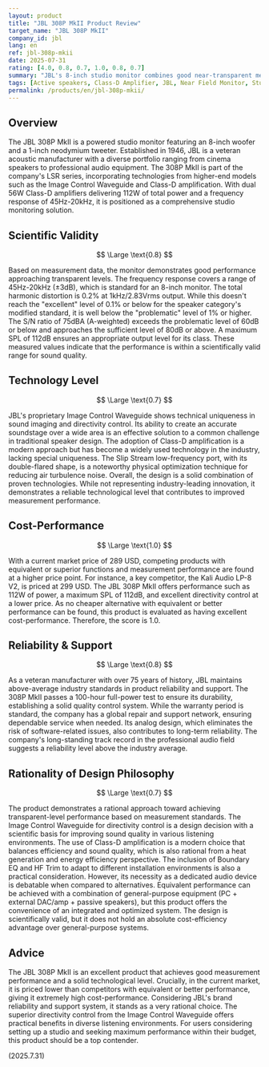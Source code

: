 ```yaml
---
layout: product
title: "JBL 308P MkII Product Review"
target_name: "JBL 308P MkII"
company_id: jbl
lang: en
ref: jbl-308p-mkii
date: 2025-07-31
rating: [4.0, 0.8, 0.7, 1.0, 0.8, 0.7]
summary: "JBL's 8-inch studio monitor combines good near-transparent measurement performance and solid technical capabilities with excellent cost-performance."
tags: [Active speakers, Class-D Amplifier, JBL, Near Field Monitor, Studio monitors]
permalink: /products/en/jbl-308p-mkii/
---
```

## Overview

The JBL 308P MkII is a powered studio monitor featuring an 8-inch woofer and a 1-inch neodymium tweeter. Established in 1946, JBL is a veteran acoustic manufacturer with a diverse portfolio ranging from cinema speakers to professional audio equipment. The 308P MkII is part of the company's LSR series, incorporating technologies from higher-end models such as the Image Control Waveguide and Class-D amplification. With dual 56W Class-D amplifiers delivering 112W of total power and a frequency response of 45Hz-20kHz, it is positioned as a comprehensive studio monitoring solution.

## Scientific Validity

$$ \Large \text{0.8} $$

Based on measurement data, the monitor demonstrates good performance approaching transparent levels. The frequency response covers a range of 45Hz-20kHz (±3dB), which is standard for an 8-inch monitor. The total harmonic distortion is 0.2% at 1kHz/2.83Vrms output. While this doesn't reach the "excellent" level of 0.1% or below for the speaker category's modified standard, it is well below the "problematic" level of 1% or higher. The S/N ratio of 75dBA (A-weighted) exceeds the problematic level of 60dB or below and approaches the sufficient level of 80dB or above. A maximum SPL of 112dB ensures an appropriate output level for its class. These measured values indicate that the performance is within a scientifically valid range for sound quality.

## Technology Level

$$ \Large \text{0.7} $$

JBL's proprietary Image Control Waveguide shows technical uniqueness in sound imaging and directivity control. Its ability to create an accurate soundstage over a wide area is an effective solution to a common challenge in traditional speaker design. The adoption of Class-D amplification is a modern approach but has become a widely used technology in the industry, lacking special uniqueness. The Slip Stream low-frequency port, with its double-flared shape, is a noteworthy physical optimization technique for reducing air turbulence noise. Overall, the design is a solid combination of proven technologies. While not representing industry-leading innovation, it demonstrates a reliable technological level that contributes to improved measurement performance.

## Cost-Performance

$$ \Large \text{1.0} $$

With a current market price of 289 USD, competing products with equivalent or superior functions and measurement performance are found at a higher price point. For instance, a key competitor, the Kali Audio LP-8 V2, is priced at 299 USD. The JBL 308P MkII offers performance such as 112W of power, a maximum SPL of 112dB, and excellent directivity control at a lower price. As no cheaper alternative with equivalent or better performance can be found, this product is evaluated as having excellent cost-performance. Therefore, the score is 1.0.

## Reliability & Support

$$ \Large \text{0.8} $$

As a veteran manufacturer with over 75 years of history, JBL maintains above-average industry standards in product reliability and support. The 308P MkII passes a 100-hour full-power test to ensure its durability, establishing a solid quality control system. While the warranty period is standard, the company has a global repair and support network, ensuring dependable service when needed. Its analog design, which eliminates the risk of software-related issues, also contributes to long-term reliability. The company's long-standing track record in the professional audio field suggests a reliability level above the industry average.

## Rationality of Design Philosophy

$$ \Large \text{0.7} $$

The product demonstrates a rational approach toward achieving transparent-level performance based on measurement standards. The Image Control Waveguide for directivity control is a design decision with a scientific basis for improving sound quality in various listening environments. The use of Class-D amplification is a modern choice that balances efficiency and sound quality, which is also rational from a heat generation and energy efficiency perspective. The inclusion of Boundary EQ and HF Trim to adapt to different installation environments is also a practical consideration. However, its necessity as a dedicated audio device is debatable when compared to alternatives. Equivalent performance can be achieved with a combination of general-purpose equipment (PC + external DAC/amp + passive speakers), but this product offers the convenience of an integrated and optimized system. The design is scientifically valid, but it does not hold an absolute cost-efficiency advantage over general-purpose systems.

## Advice

The JBL 308P MkII is an excellent product that achieves good measurement performance and a solid technological level. Crucially, in the current market, it is priced lower than competitors with equivalent or better performance, giving it extremely high cost-performance. Considering JBL's brand reliability and support system, it stands as a very rational choice. The superior directivity control from the Image Control Waveguide offers practical benefits in diverse listening environments. For users considering setting up a studio and seeking maximum performance within their budget, this product should be a top contender.

(2025.7.31)
